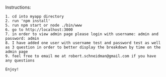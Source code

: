Instructions:

	1. cd into myapp directory
	2. run 'npm install'
	5. run npm start or node ./bin/www
	6. go to http://localhost:3000
	7. in order to view admin page please login with username: admin and password: admin
	8. I have added one user with username test and password test as well as 3 question in order to better display the breakdown by time on the admin page
	9. feel free to email me at robert.schneidman@gmail.com if you have any questions

	Enjoy!
